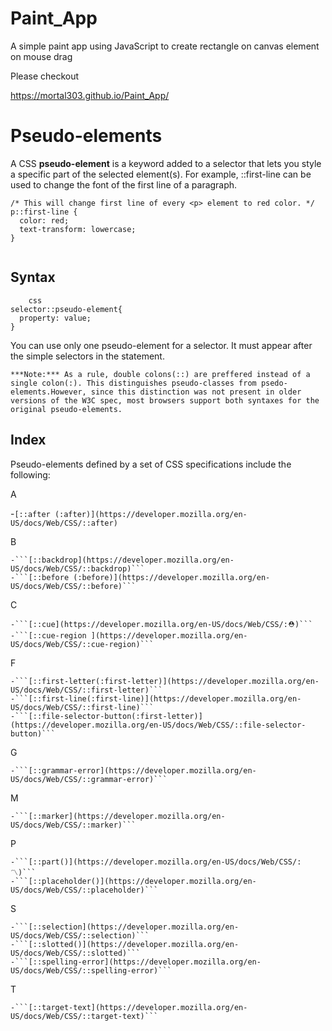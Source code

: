 # Paint_App
A simple paint app using JavaScript to create rectangle on canvas element on mouse drag

Please checkout

https://mortal303.github.io/Paint_App/




# Pseudo-elements

A CSS **pseudo-element** is a keyword added to a selector that lets you style a specific part of the selected element(s). For example, ::first-line can be used to change the font of the first line of a paragraph.

```
/* This will change first line of every <p> element to red color. */
p::first-line {
  color: red;
  text-transform: lowercase;
}
```


```**Note:** Instead of pseudo-elements,[pseudo-classes](https://developer.mozilla.org/en-US/docs/Web/CSS/Pseudo-classes) can be used to style an element based on its *state*.
```
## Syntax
```
    css
selector::pseudo-element{
  property: value;
}  
```

You can use only one pseudo-element for a selector. It must appear after the simple selectors in the statement.

```
***Note:*** As a rule, double colons(::) are preffered instead of a single colon(:). This distinguishes pseudo-classes from psedo-elements.However, since this distinction was not present in older versions of the W3C spec, most browsers support both syntaxes for the original pseudo-elements.
```
## Index
Pseudo-elements defined by a set of CSS specifications include the following:

A

   -```[::after (:after)](https://developer.mozilla.org/en-US/docs/Web/CSS/::after) ```

B

    -```[::backdrop](https://developer.mozilla.org/en-US/docs/Web/CSS/::backdrop)```
    -```[::before (:before)](https://developer.mozilla.org/en-US/docs/Web/CSS/::before)```
     
C  

    -```[::cue](https://developer.mozilla.org/en-US/docs/Web/CSS/:⛑️)```
    -```[::cue-region ](https://developer.mozilla.org/en-US/docs/Web/CSS/::cue-region)```

F

    -```[::first-letter(:first-letter)](https://developer.mozilla.org/en-US/docs/Web/CSS/::first-letter)```
    -```[::first-line(:first-line)](https://developer.mozilla.org/en-US/docs/Web/CSS/::first-line)```
    -```[::file-selector-button(:first-letter)](https://developer.mozilla.org/en-US/docs/Web/CSS/::file-selector-button)```


G

    -```[::grammar-error](https://developer.mozilla.org/en-US/docs/Web/CSS/::grammar-error)```


M

    -```[::marker](https://developer.mozilla.org/en-US/docs/Web/CSS/::marker)```


P

    -```[::part()](https://developer.mozilla.org/en-US/docs/Web/CSS/:〽️)``` 
    -```[::placeholder()](https://developer.mozilla.org/en-US/docs/Web/CSS/::placeholder)``` 
    
S

    -```[::selection](https://developer.mozilla.org/en-US/docs/Web/CSS/::selection)``` 
    -```[::slotted()](https://developer.mozilla.org/en-US/docs/Web/CSS/::slotted)``` 
    -```[::spelling-error](https://developer.mozilla.org/en-US/docs/Web/CSS/::spelling-error)``` 
 
 
T

    -```[::target-text](https://developer.mozilla.org/en-US/docs/Web/CSS/::target-text)```
 
